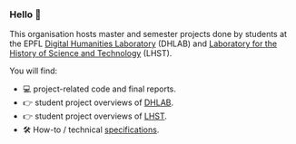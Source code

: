 
### Hello 👋

This organisation hosts master and semester projects done by students at the EPFL [Digital Humanities Laboratory](https://www.epfl.ch/labs/dhlab/) (DHLAB) and [Laboratory for the History of Science and Technology](https://www.epfl.ch/labs/lhst/) (LHST). 

You will find:
- :computer: project-related code and final reports. 
- :point_right: student project overviews of [DHLAB](https://github.com/dhlab-epfl-students/EPFL-DHLAB-student-projects).
- :point_right: student project overviews of [LHST](https://github.com/dhlab-epfl-students/EPFL-LHST-student-projects/blob/main/README.md).
- :hammer_and_wrench: How-to / technical [specifications](https://github.com/dhlab-epfl-students/student-project-howtos).

